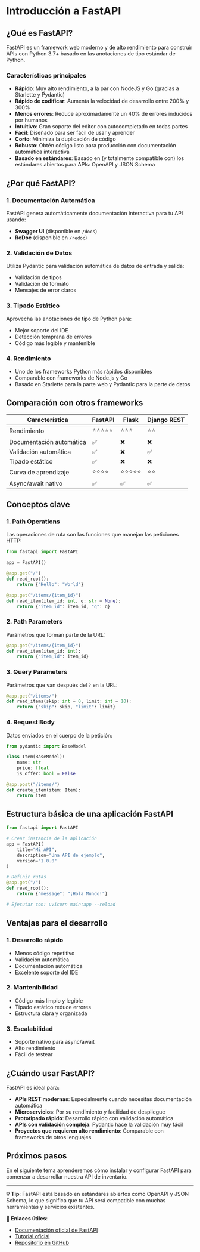 # Introducción a FastAPI

## ¿Qué es FastAPI?

FastAPI es un framework web moderno y de alto rendimiento para construir APIs con Python 3.7+ basado en las anotaciones de tipo estándar de Python.

### Características principales

- **Rápido**: Muy alto rendimiento, a la par con NodeJS y Go (gracias a Starlette y Pydantic)
- **Rápido de codificar**: Aumenta la velocidad de desarrollo entre 200% y 300%
- **Menos errores**: Reduce aproximadamente un 40% de errores inducidos por humanos
- **Intuitivo**: Gran soporte del editor con autocompletado en todas partes
- **Fácil**: Diseñado para ser fácil de usar y aprender
- **Corto**: Minimiza la duplicación de código
- **Robusto**: Obtén código listo para producción con documentación automática interactiva
- **Basado en estándares**: Basado en (y totalmente compatible con) los estándares abiertos para APIs: OpenAPI y JSON Schema

## ¿Por qué FastAPI?

### 1. Documentación Automática
FastAPI genera automáticamente documentación interactiva para tu API usando:
- **Swagger UI** (disponible en `/docs`)
- **ReDoc** (disponible en `/redoc`)

### 2. Validación de Datos
Utiliza Pydantic para validación automática de datos de entrada y salida:
- Validación de tipos
- Validación de formato
- Mensajes de error claros

### 3. Tipado Estático
Aprovecha las anotaciones de tipo de Python para:
- Mejor soporte del IDE
- Detección temprana de errores
- Código más legible y mantenible

### 4. Rendimiento
- Uno de los frameworks Python más rápidos disponibles
- Comparable con frameworks de Node.js y Go
- Basado en Starlette para la parte web y Pydantic para la parte de datos

## Comparación con otros frameworks

| Característica | FastAPI | Flask | Django REST |
|---|---|---|---|
| Rendimiento | ⭐⭐⭐⭐⭐ | ⭐⭐⭐ | ⭐⭐ |
| Documentación automática | ✅ | ❌ | ❌ |
| Validación automática | ✅ | ❌ | ✅ |
| Tipado estático | ✅ | ❌ | ❌ |
| Curva de aprendizaje | ⭐⭐⭐⭐ | ⭐⭐⭐⭐⭐ | ⭐⭐ |
| Async/await nativo | ✅ | ✅ | ✅ |

## Conceptos clave

### 1. Path Operations
Las operaciones de ruta son las funciones que manejan las peticiones HTTP:

```python
from fastapi import FastAPI

app = FastAPI()

@app.get("/")
def read_root():
    return {"Hello": "World"}

@app.get("/items/{item_id}")
def read_item(item_id: int, q: str = None):
    return {"item_id": item_id, "q": q}
```

### 2. Path Parameters
Parámetros que forman parte de la URL:

```python
@app.get("/items/{item_id}")
def read_item(item_id: int):
    return {"item_id": item_id}
```

### 3. Query Parameters
Parámetros que van después del `?` en la URL:

```python
@app.get("/items/")
def read_items(skip: int = 0, limit: int = 10):
    return {"skip": skip, "limit": limit}
```

### 4. Request Body
Datos enviados en el cuerpo de la petición:

```python
from pydantic import BaseModel

class Item(BaseModel):
    name: str
    price: float
    is_offer: bool = False

@app.post("/items/")
def create_item(item: Item):
    return item
```

## Estructura básica de una aplicación FastAPI

```python
from fastapi import FastAPI

# Crear instancia de la aplicación
app = FastAPI(
    title="Mi API",
    description="Una API de ejemplo",
    version="1.0.0"
)

# Definir rutas
@app.get("/")
def read_root():
    return {"message": "¡Hola Mundo!"}

# Ejecutar con: uvicorn main:app --reload
```

## Ventajas para el desarrollo

### 1. Desarrollo rápido
- Menos código repetitivo
- Validación automática
- Documentación automática
- Excelente soporte del IDE

### 2. Mantenibilidad
- Código más limpio y legible
- Tipado estático reduce errores
- Estructura clara y organizada

### 3. Escalabilidad
- Soporte nativo para async/await
- Alto rendimiento
- Fácil de testear

## ¿Cuándo usar FastAPI?

FastAPI es ideal para:

- **APIs REST modernas**: Especialmente cuando necesitas documentación automática
- **Microservicios**: Por su rendimiento y facilidad de despliegue
- **Prototipado rápido**: Desarrollo rápido con validación automática
- **APIs con validación compleja**: Pydantic hace la validación muy fácil
- **Proyectos que requieren alto rendimiento**: Comparable con frameworks de otros lenguajes

## Próximos pasos

En el siguiente tema aprenderemos cómo instalar y configurar FastAPI para comenzar a desarrollar nuestra API de inventario.

---

**💡 Tip**: FastAPI está basado en estándares abiertos como OpenAPI y JSON Schema, lo que significa que tu API será compatible con muchas herramientas y servicios existentes.

**🔗 Enlaces útiles**:
- [Documentación oficial de FastAPI](https://fastapi.tiangolo.com/)
- [Tutorial oficial](https://fastapi.tiangolo.com/tutorial/)
- [Repositorio en GitHub](https://github.com/tiangolo/fastapi)